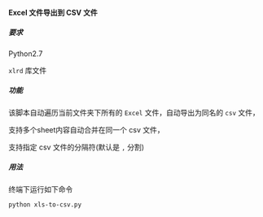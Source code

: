 #### Excel 文件导出到 CSV 文件

##### 要求

Python2.7

`xlrd` 库文件



##### 功能

该脚本自动遍历当前文件夹下所有的 `Excel` 文件，自动导出为同名的 `csv` 文件，

支持多个sheet内容自动合并在同一个 csv 文件， 

支持指定 csv 文件的分隔符(默认是 `,` 分割)



##### 用法

终端下运行如下命令

`python xls-to-csv.py` 